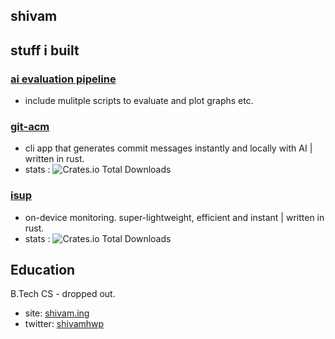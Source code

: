 ## shivam

## stuff i built

### [ai evaluation pipeline](https://github.com/shivamhwp/sm-evals)
- include mulitple scripts to evaluate and plot graphs etc.

### [git-acm]([https://git.new/git-acm)

- cli app that generates commit messages instantly and locally with AI | written in rust.
- stats : ![Crates.io Total Downloads](https://img.shields.io/crates/d/git-acm?labelColor=%23222&color=white)

### [isup](https://git.new/isup)
- on-device monitoring. super-lightweight, efficient and instant | written in rust.
- stats : ![Crates.io Total Downloads](https://img.shields.io/crates/d/isup?labelColor=%23222&color=white)


## Education

B.Tech CS - dropped out.

- site: [shivam.ing](https://shivam.ing)
- twitter: [shivamhwp](https://twitter.com/shivamhwp)

